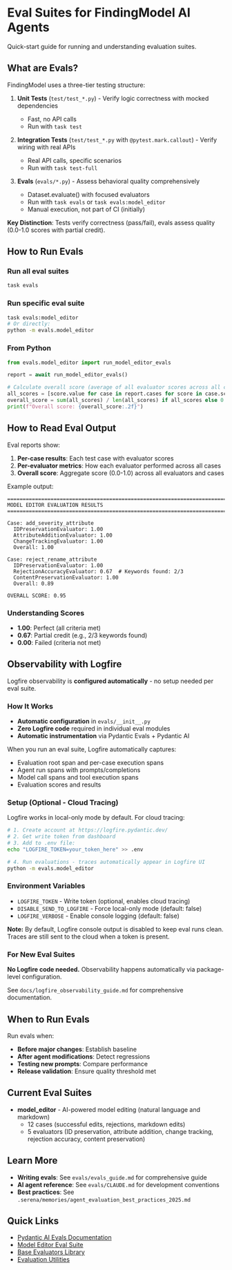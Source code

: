 # Eval Suites for FindingModel AI Agents

Quick-start guide for running and understanding evaluation suites.

## What are Evals?

FindingModel uses a three-tier testing structure:

1. **Unit Tests** (`test/test_*.py`) - Verify logic correctness with mocked dependencies
   - Fast, no API calls
   - Run with `task test`

2. **Integration Tests** (`test/test_*.py` with `@pytest.mark.callout`) - Verify wiring with real APIs
   - Real API calls, specific scenarios
   - Run with `task test-full`

3. **Evals** (`evals/*.py`) - Assess behavioral quality comprehensively
   - Dataset.evaluate() with focused evaluators
   - Run with `task evals` or `task evals:model_editor`
   - Manual execution, not part of CI (initially)

**Key Distinction**: Tests verify correctness (pass/fail), evals assess quality (0.0-1.0 scores with partial credit).

## How to Run Evals

### Run all eval suites

```bash
task evals
```

### Run specific eval suite

```bash
task evals:model_editor
# Or directly:
python -m evals.model_editor
```

### From Python

```python
from evals.model_editor import run_model_editor_evals

report = await run_model_editor_evals()

# Calculate overall score (average of all evaluator scores across all cases)
all_scores = [score.value for case in report.cases for score in case.scores.values()]
overall_score = sum(all_scores) / len(all_scores) if all_scores else 0.0
print(f"Overall score: {overall_score:.2f}")
```

## How to Read Eval Output

Eval reports show:

1. **Per-case results**: Each test case with evaluator scores
2. **Per-evaluator metrics**: How each evaluator performed across all cases
3. **Overall score**: Aggregate score (0.0-1.0) across all evaluators and cases

Example output:

```
================================================================================
MODEL EDITOR EVALUATION RESULTS
================================================================================

Case: add_severity_attribute
  IDPreservationEvaluator: 1.00
  AttributeAdditionEvaluator: 1.00
  ChangeTrackingEvaluator: 1.00
  Overall: 1.00

Case: reject_rename_attribute
  IDPreservationEvaluator: 1.00
  RejectionAccuracyEvaluator: 0.67  # Keywords found: 2/3
  ContentPreservationEvaluator: 1.00
  Overall: 0.89

OVERALL SCORE: 0.95
```

### Understanding Scores

- **1.00**: Perfect (all criteria met)
- **0.67**: Partial credit (e.g., 2/3 keywords found)
- **0.00**: Failed (criteria not met)

## Observability with Logfire

Logfire observability is **configured automatically** - no setup needed per eval suite.

### How It Works

- **Automatic configuration** in `evals/__init__.py`
- **Zero Logfire code** required in individual eval modules
- **Automatic instrumentation** via Pydantic Evals + Pydantic AI

When you run an eval suite, Logfire automatically captures:
- Evaluation root span and per-case execution spans
- Agent run spans with prompts/completions
- Model call spans and tool execution spans
- Evaluation scores and results

### Setup (Optional - Cloud Tracing)

Logfire works in local-only mode by default. For cloud tracing:

```bash
# 1. Create account at https://logfire.pydantic.dev/
# 2. Get write token from dashboard
# 3. Add to .env file:
echo "LOGFIRE_TOKEN=your_token_here" >> .env

# 4. Run evaluations - traces automatically appear in Logfire UI
python -m evals.model_editor
```

### Environment Variables

- `LOGFIRE_TOKEN` - Write token (optional, enables cloud tracing)
- `DISABLE_SEND_TO_LOGFIRE` - Force local-only mode (default: false)
- `LOGFIRE_VERBOSE` - Enable console logging (default: false)

**Note:** By default, Logfire console output is disabled to keep eval runs clean. Traces are still sent to the cloud when a token is present.

### For New Eval Suites

**No Logfire code needed.** Observability happens automatically via package-level configuration.

See `docs/logfire_observability_guide.md` for comprehensive documentation.

## When to Run Evals

Run evals when:

- **Before major changes**: Establish baseline
- **After agent modifications**: Detect regressions
- **Testing new prompts**: Compare performance
- **Release validation**: Ensure quality threshold met

## Current Eval Suites

- **model_editor** - AI-powered model editing (natural language and markdown)
  - 12 cases (successful edits, rejections, markdown edits)
  - 5 evaluators (ID preservation, attribute addition, change tracking, rejection accuracy, content preservation)

## Learn More

- **Writing evals**: See `evals/evals_guide.md` for comprehensive guide
- **AI agent reference**: See `evals/CLAUDE.md` for development conventions
- **Best practices**: See `.serena/memories/agent_evaluation_best_practices_2025.md`

## Quick Links

- [Pydantic AI Evals Documentation](https://ai.pydantic.dev/evals/)
- [Model Editor Eval Suite](model_editor.py)
- [Base Evaluators Library](base.py)
- [Evaluation Utilities](utils.py)

